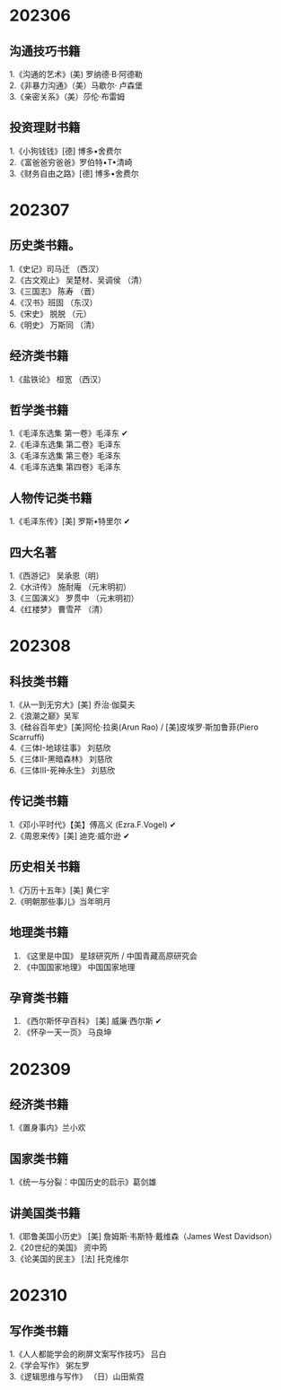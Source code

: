 # 202306
## 沟通技巧书籍
1.《沟通的艺术》(美) 罗纳德·B·阿德勒  
2.《非暴力沟通》（美）马歇尔· 卢森堡  
3.《亲密关系》（美）莎伦·布雷姆  
## 投资理财书籍
1.《小狗钱钱》[德] 博多•舍费尔  
2.《富爸爸穷爸爸》罗伯特•T•清崎  
3.《财务自由之路》[德] 博多•舍费尔  

# 202307
## 历史类书籍。  
1.《史记》司马迁 （西汉）  
2.《古文观止》 吴楚材、吴调侯 （清）  
3.《三国志》 陈寿 （晋）  
4.《汉书》班固 （东汉）  
5.《宋史》 脱脱 （元）  
6.《明史》 万斯同 （清）
## 经济类书籍
1.《盐铁论》 桓宽 （西汉）
## 哲学类书籍
1.《毛泽东选集 第一卷》毛泽东 ✔  
2.《毛泽东选集 第二卷》毛泽东  
3.《毛泽东选集 第三卷》毛泽东  
4.《毛泽东选集 第四卷》毛泽东
## 人物传记类书籍
1.《毛泽东传》[美] 罗斯•特里尔 ✔
## 四大名著
1.《西游记》 吴承恩（明）  
2.《水浒传》 施耐庵 （元末明初）  
3.《三国演义》 罗贯中 （元末明初）  
4.《红楼梦》 曹雪芹 （清）
# 202308
## 科技类书籍
1.《从一到无穷大》[美] 乔治·伽莫夫  
2.《浪潮之巅》吴军  
3.《硅谷百年史》[美]阿伦·拉奥(Arun Rao) / [美]皮埃罗·斯加鲁菲(Piero Scarruffi)  
4.《三体I-地球往事》 刘慈欣  
5.《三体II-黑暗森林》 刘慈欣  
6.《三体III-死神永生》 刘慈欣  
## 传记类书籍
1.《邓小平时代》【美】傅高义 (Ezra.F.Vogel)  ✔  
2.《周恩来传》[美] 迪克·威尔逊 ✔
## 历史相关书籍
1.《万历十五年》[美] 黄仁宇  
2.《明朝那些事儿》当年明月
## 地理类书籍
1. 《这里是中国》 星球研究所 / 中国青藏高原研究会
2. 《中国国家地理》 中国国家地理
## 孕育类书籍
1. 《西尔斯怀孕百科》 [美] 威廉·西尔斯  ✔  
2. 《怀孕一天一页》 马良坤
# 202309
## 经济类书籍
1.《置身事内》兰小欢
## 国家类书籍
1.《统一与分裂：中国历史的启示》葛剑雄
## 讲美国类书籍
1.《耶鲁美国小历史》 [美] 詹姆斯·韦斯特·戴维森（James West Davidson）  
2.《20世纪的美国》  资中筠  
3.《论美国的民主》  [法] 托克维尔  
# 202310
## 写作类书籍
1.《人人都能学会的刷屏文案写作技巧》 吕白  
2.《学会写作》 粥左罗  
3.《逻辑思维与写作》  （日）山田紫霓
